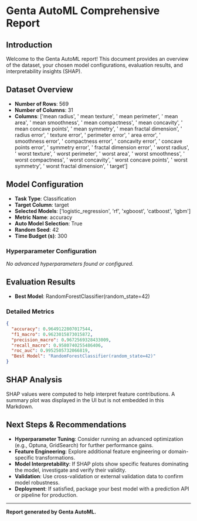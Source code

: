 # Genta AutoML Comprehensive Report

## Introduction
Welcome to the Genta AutoML report! This document provides an overview of the dataset, your chosen model configurations, evaluation results, and interpretability insights (SHAP).

## Dataset Overview
- **Number of Rows**: 569
- **Number of Columns**: 31
- **Columns**: ['mean radius', ' mean texture', ' mean perimeter', ' mean area', ' mean smoothness', ' mean compactness', ' mean concavity', ' mean concave points', ' mean symmetry', ' mean fractal dimension', ' radius error', ' texture error', ' perimeter error', ' area error', ' smoothness error', ' compactness error', ' concavity error', ' concave points error', ' symmetry error', ' fractal dimension error', ' worst radius', ' worst texture', ' worst perimeter', ' worst area', ' worst smoothness', ' worst compactness', ' worst concavity', ' worst concave points', ' worst symmetry', ' worst fractal dimension', ' target']

## Model Configuration
- **Task Type**: Classification
- **Target Column**:  target
- **Selected Models**: ['logistic_regression', 'rf', 'xgboost', 'catboost', 'lgbm']
- **Metric Name**: accuracy
- **Auto Model Selection**: True
- **Random Seed**: 42
- **Time Budget (s)**: 300

### Hyperparameter Configuration
_No advanced hyperparameters found or configured._

## Evaluation Results
- **Best Model**: RandomForestClassifier(random_state=42)

### Detailed Metrics
```json
{
  "accuracy": 0.9649122807017544,
  "f1_macro": 0.9623015873015872,
  "precision_macro": 0.9672569328433009,
  "recall_macro": 0.9580740255486406,
  "roc_auc": 0.9952505732066819,
  "Best Model": "RandomForestClassifier(random_state=42)"
}
```

## SHAP Analysis
SHAP values were computed to help interpret feature contributions. A summary plot was displayed in the UI but is not embedded in this Markdown.

## Next Steps & Recommendations
- **Hyperparameter Tuning**: Consider running an advanced optimization (e.g., Optuna, GridSearch) for further performance gains.
- **Feature Engineering**: Explore additional feature engineering or domain-specific transformations.
- **Model Interpretability**: If SHAP plots show specific features dominating the model, investigate and verify their validity.
- **Validation**: Use cross-validation or external validation data to confirm model robustness.
- **Deployment**: If satisfied, package your best model with a prediction API or pipeline for production.

---
**Report generated by Genta AutoML.**
